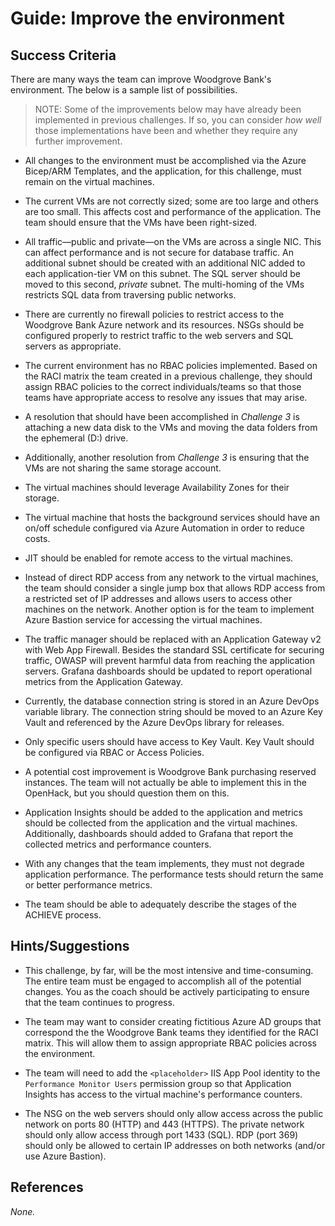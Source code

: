 # Guide: Improve the environment

## Success Criteria
There are many ways the team can improve Woodgrove Bank's environment. The below is a sample list of possibilities.

> NOTE: Some of the improvements below may have already been implemented in previous challenges. If so, you can consider _how well_ those implementations have been and whether they require any further improvement.

* All changes to the environment must be accomplished via the Azure Bicep/ARM Templates, and the application, for this challenge, must remain on the virtual machines.

* The current VMs are not correctly sized; some are too large and others are too small. This affects cost and performance of the application. The team should ensure that the VMs have been right-sized.

* All traffic&mdash;public and private&mdash;on the VMs are across a single NIC. This can affect performance and is not secure for database traffic. An additional subnet should be created with an additional NIC added to each application-tier VM on this subnet. The SQL server should be moved to this second, _private_ subnet. The multi-homing of the VMs restricts SQL data from traversing public networks.

* There are currently no firewall policies to restrict access to the Woodgrove Bank Azure network and its resources. NSGs should be configured properly to restrict traffic to the web servers and SQL servers as appropriate.

* The current environment has no RBAC policies implemented. Based on the RACI matrix the team created in a previous challenge, they should assign RBAC policies to the correct individuals/teams so that those teams have appropriate access to resolve any issues that may arise.

* A resolution that should have been accomplished in _Challenge 3_ is attaching a new data disk to the VMs and moving the data folders from the ephemeral (D:) drive.

* Additionally, another resolution from _Challenge 3_ is ensuring that the VMs are not sharing the same storage account.

* The virtual machines should leverage Availability Zones for their storage.

* The virtual machine that hosts the background services should have an on/off schedule configured via Azure Automation in order to reduce costs.

* JIT should be enabled for remote access to the virtual machines.

* Instead of direct RDP access from any network to the virtual machines, the team should consider a single jump box that allows RDP access from a restricted set of IP addresses and allows users to access other machines on the network. Another option is for the team to implement Azure Bastion service for accessing the virtual machines.

* The traffic manager should be replaced with an Application Gateway v2 with Web App Firewall. Besides the standard SSL certificate for securing traffic, OWASP will prevent harmful data from reaching the application servers. Grafana dashboards should be updated to report operational metrics from the Application Gateway.

* Currently, the database connection string is stored in an Azure DevOps variable library. The connection string should be moved to an Azure Key Vault and referenced by the Azure DevOps library for releases.

* Only specific users should have access to Key Vault. Key Vault should be configured via RBAC or Access Policies.

* A potential cost improvement is Woodgrove Bank purchasing reserved instances. The team will not actually be able to implement this in the OpenHack, but you should question them on this.

* Application Insights should be added to the application and metrics should be collected from the application and the virtual machines. Additionally, dashboards should added to Grafana that report the collected metrics and performance counters.

* With any changes that the team implements, they must not degrade application performance. The performance tests should return the same or better performance metrics.

* The team should be able to adequately describe the stages of the ACHIEVE process.

## Hints/Suggestions
* This challenge, by far, will be the most intensive and time-consuming. The entire team must be engaged to accomplish all of the potential changes. You as the coach should be actively participating to ensure that the team continues to progress.

* The team may want to consider creating fictitious Azure AD groups that correspond the the Woodgrove Bank teams they identified for the RACI matrix. This will allow them to assign appropriate RBAC policies across the environment.

* The team will need to add the `<placeholder>` IIS App Pool identity to the `Performance Monitor Users` permission group so that Application Insights has access to the virtual machine's performance counters.

* The NSG on the web servers should only allow access across the public network on ports 80 (HTTP) and 443 (HTTPS). The private network should only allow access through port 1433 (SQL). RDP (port 369) should only be allowed to certain IP addresses on both networks (and/or use Azure Bastion). 

## References
_None._